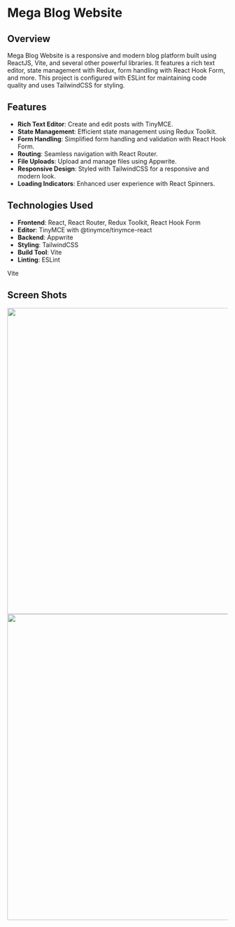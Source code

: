 # Mega Blog Website

## Overview
Mega Blog Website is a responsive and modern blog platform built using ReactJS, Vite, and several other powerful libraries. It features a rich text editor, state management with Redux, form handling with React Hook Form, and more. This project is configured with ESLint for maintaining code quality and uses TailwindCSS for styling.

## Features
- **Rich Text Editor**: Create and edit posts with TinyMCE.
- **State Management**: Efficient state management using Redux Toolkit.
- **Form Handling**: Simplified form handling and validation with React Hook Form.
- **Routing**: Seamless navigation with React Router.
- **File Uploads**: Upload and manage files using Appwrite.
- **Responsive Design**: Styled with TailwindCSS for a responsive and modern look.
- **Loading Indicators**: Enhanced user experience with React Spinners.

## Technologies Used
- **Frontend**: React, React Router, Redux Toolkit, React Hook Form
- **Editor**: TinyMCE with @tinymce/tinymce-react
- **Backend**: Appwrite
- **Styling**: TailwindCSS
- **Build Tool**: Vite
- **Linting**: ESLint


Vite
## Screen Shots 
<img width ="700 " src ="https://github.com/user-attachments/assets/5edad180-b354-436a-b02a-d7fceba0310d" />
<img width ="700"  src ="https://github.com/user-attachments/assets/8e25c304-35f2-4f42-876b-bc3fd1882667" />








